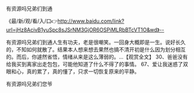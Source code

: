 有资源吗兄弟们到通

《最/新/观/看/入/口👉http://www.baidu.com/link?url=jHz8AcivB1yuSpc8sJSrNM3GjOR6OSPiMLRbBTcVT1O&wd》--

有资源吗兄弟们到通人生有功夫，老是很嘲笑。一回身大概即是一生。说好长久的，不知如何就散了。结果本人想来想去果然也搞不清开初是什么因为划分相互的。而后，你遽然省悟，情绪从来是这么薄弱的。...【观赏全文】
	30、爸爸没有给我买到离家出走包包，可能他知道了什么不得了的事情。
	67、爱让我迷惑了双眼和心，真的累了，真的懂了，只求一切恢复原来的平静。





有资源吗兄弟们您爷
